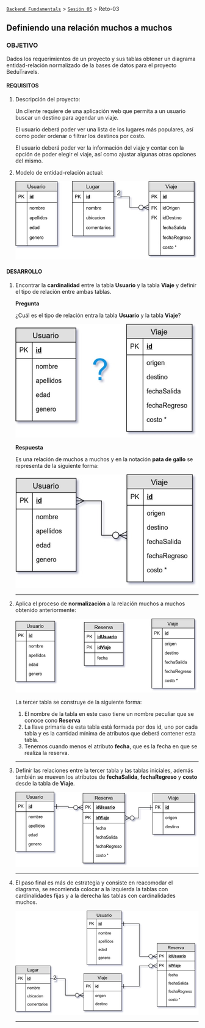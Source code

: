 [`Backend Fundamentals`](../../Readme.md) > [`Sesión 05`](../Readme.md) > Reto-03
## Definiendo una relación muchos a muchos

### OBJETIVO
Dados los requerimientos de un proyecto y sus tablas obtener un diagrama entidad-relación normalizado de la bases de datos para el proyecto BeduTravels.

#### REQUISITOS
1. Descripción del proyecto:

   Un cliente requiere de una aplicación web que permita a un usuario buscar un destino para agendar un viaje.

   El usuario deberá poder ver una lista de los lugares más populares, así como poder ordenar o filtrar los destinos por costo.

   El usuario deberá poder ver la información del viaje y contar con la opción de poder elegir el viaje, así como ajustar algunas otras opciones del mismo.

1. Modelo de entidad-relación actual:

   ![Diagrama entidad-relación actual](assets/modelo-entidad-relacion-inicial.jpg)


#### DESARROLLO
1. Encontrar la __cardinalidad__ entre la tabla __Usuario__ y la tabla __Viaje__ y definir el tipo de relación entre ambas tablas.

   __Pregunta__

   ¿Cuál es el tipo de relación entra la tabla __Usuario__ y la tabla __Viaje__?

   ![Pregunta](assets/relaciones-muchos-muchos-01.jpg)

   __Respuesta__

   Es una relación de muchos a muchos y en la notación __pata de gallo__ se representa de la siguiente forma:

   ![Solución](assets/relaciones-muchos-muchos-02.jpg)
   ***

1. Aplica el proceso de  __normalización__ a la relación muchos a muchos obtenido anteriormente:

   ![Normalización paso 1](assets/relaciones-muchos-muchos-03.jpg)

   La tercer tabla se construye de la siguiente forma:
   1. El nombre de la tabla en este caso tiene un nombre peculiar que se conoce cono __Reserva__
   1. La llave primaria de esta tabla está formada por dos id, uno por cada tabla y es la cantidad mínima de atributos que deberá contener esta tabla.
   1. Tenemos cuando menos el atributo __fecha__, que es la fecha en que se realiza la reserva.
   ***

1. Definir las relaciones entre la tercer tabla y las tablas iniciales, además también se mueven los atributos de __fechaSalida__, __fechaRegreso__ y __costo__ desde la tabla de __Viaje__.

   ![Normalización paso 2](assets/relaciones-muchos-muchos-04.jpg)
   ***

1. El paso final es más de estrategia y consiste en reacomodar el diagrama, se recomienda colocar a la izquierda la tablas con cardinalidades fijas y a la derecha las tablas con cardinalidades muchos.

   ![Normalización paso 3](modelo-entidad-relacion.jpg)
   ***
